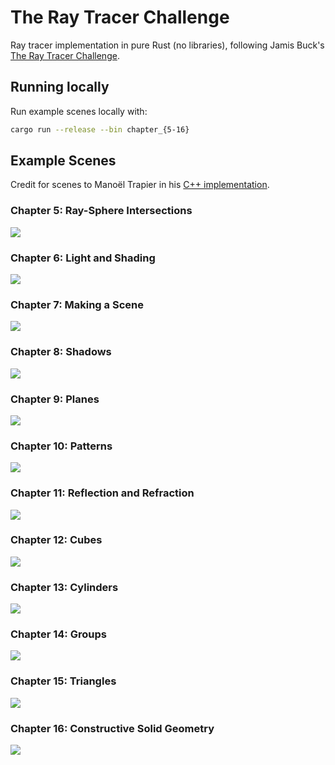 # The Ray Tracer Challenge

Ray tracer implementation in pure Rust (no libraries), following Jamis Buck's [The Ray Tracer Challenge](http://raytracerchallenge.com/).

## Running locally

Run example scenes locally with:

```bash
cargo run --release --bin chapter_{5-16}
```

## Example Scenes

Credit for scenes to Manoël Trapier in his [C++ implementation](https://github.com/Godzil/DoRayMe).

### Chapter 5: Ray-Sphere Intersections

![](./output/chapter_5.png)

### Chapter 6: Light and Shading

![](./output/chapter_6.png)

### Chapter 7: Making a Scene

![](./output/chapter_7.png)

### Chapter 8: Shadows

![](./output/chapter_8.png)

### Chapter 9: Planes

![](./output/chapter_9.png)

### Chapter 10: Patterns

![](./output/chapter_10.png)

### Chapter 11: Reflection and Refraction

![](./output/chapter_11.png)

### Chapter 12: Cubes

![](./output/chapter_12.png)

### Chapter 13: Cylinders

![](./output/chapter_13.png)

### Chapter 14: Groups

![](./output/chapter_14.png)

### Chapter 15: Triangles

![](./output/chapter_15.png)

### Chapter 16: Constructive Solid Geometry

![](./output/chapter_16.png)

